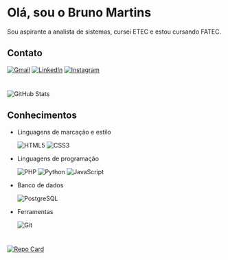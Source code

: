 # Olá, sou o Bruno Martins
Sou aspirante a analista de sistemas, cursei ETEC e estou cursando FATEC.

## Contato
[![Gmail](https://img.shields.io/badge/Gmail-333333?style=for-the-badge&logo=gmail&logoColor=red)](mailto:mart02br@gmail.com)
[![LinkedIn](https://img.shields.io/badge/LinkedIn-0077B5?style=for-the-badge&logo=linkedin&logoColor=white)](https://www.linkedin.com/in/bruno-martins-7a9a01209/)
[![Instagram](https://img.shields.io/badge/-Instagram-%23E4405F?style=for-the-badge&logo=instagram&logoColor=white)](https://www.instagram.com/_brunumart/)
  
#
![GitHub Stats](https://github-readme-stats.vercel.app/api?username=Bruno2Martins&theme=transparent&bg_color=222&border_color=30A3DC&show_icons=true&icon_color=30A3DC&title_color=30A3DC&text_color=FFF&hide=stars)

## Conhecimentos 
- Linguagens de marcação e estilo

    ![HTML5](https://img.shields.io/badge/HTML5-E34F26?style=for-the-badge&logo=html5&logoColor=white)
    ![CSS3](https://img.shields.io/badge/CSS3-1572B6?style=for-the-badge&logo=css3&logoColor=white)

- Linguagens de programação

    ![PHP](https://img.shields.io/badge/PHP-777BB4?style=for-the-badge&logo=php&logoColor=white)
    ![Python](https://img.shields.io/badge/python-3670A0?style=for-the-badge&logo=python&logoColor=ffdd54)
    ![JavaScript](https://img.shields.io/badge/JavaScript-F7DF1E?style=for-the-badge&logo=javascript&logoColor=black)

- Banco de dados
    
    ![PostgreSQL](https://img.shields.io/badge/PostgreSQL-000?style=for-the-badge&logo=postgresql)


- Ferramentas

    ![Git](https://img.shields.io/badge/GIT-E44C30?style=for-the-badge&logo=git&logoColor=white)
    
#
[![Repo Card](https://github-readme-stats.vercel.app/api/pin/?username=Bruno2Martins&repo=dio-lab-open-source&bg_color=222&border_color=30A3DC&show_icons=true&icon_color=30A3DC&title_color=30A3DC&text_color=FFF)](https://github.com/Bruno2Martins/dio-lab-open-source)
